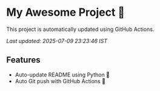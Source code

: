 # My Awesome Project 🚀

This project is automatically updated using GitHub Actions.

_Last updated: 2025-07-09 23:23:46 IST_

## Features
- Auto-update README using Python 🐍
- Auto Git push with GitHub Actions 🤖
